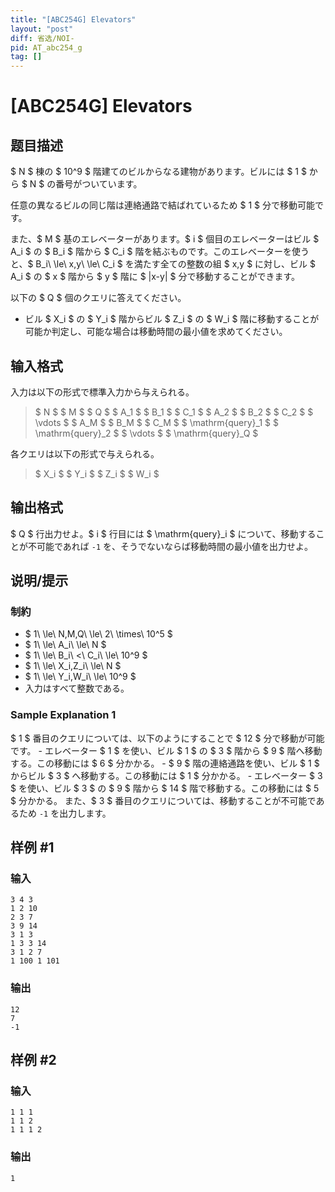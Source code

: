 ```yaml
---
title: "[ABC254G] Elevators"
layout: "post"
diff: 省选/NOI-
pid: AT_abc254_g
tag: []
---
```


# [ABC254G] Elevators

## 题目描述

[problemUrl]: https://atcoder.jp/contests/abc254/tasks/abc254_g

$ N $ 棟の $ 10^9 $ 階建てのビルからなる建物があります。ビルには $ 1 $ から $ N $ の番号がついています。

任意の異なるビルの同じ階は連絡通路で結ばれているため $ 1 $ 分で移動可能です。

また、$ M $ 基のエレベーターがあります。$ i $ 個目のエレベーターはビル $ A_i $ の $ B_i $ 階から $ C_i $ 階を結ぶものです。このエレベーターを使うと、$ B_i\ \le\ x,y\ \le\ C_i $ を満たす全ての整数の組 $ x,y $ に対し、ビル $ A_i $ の $ x $ 階から $ y $ 階に $ |x-y| $ 分で移動することができます。

以下の $ Q $ 個のクエリに答えてください。

- ビル $ X_i $ の $ Y_i $ 階からビル $ Z_i $ の $ W_i $ 階に移動することが可能か判定し、可能な場合は移動時間の最小値を求めてください。

## 输入格式

入力は以下の形式で標準入力から与えられる。

> $ N $ $ M $ $ Q $ $ A_1 $ $ B_1 $ $ C_1 $ $ A_2 $ $ B_2 $ $ C_2 $ $ \vdots $ $ A_M $ $ B_M $ $ C_M $ $ \mathrm{query}_1 $ $ \mathrm{query}_2 $ $ \vdots $ $ \mathrm{query}_Q $

各クエリは以下の形式で与えられる。

> $ X_i $ $ Y_i $ $ Z_i $ $ W_i $

## 输出格式

$ Q $ 行出力せよ。$ i $ 行目には $ \mathrm{query}_i $ について、移動することが不可能であれば `-1` を、そうでないならば移動時間の最小値を出力せよ。

## 说明/提示

### 制約

- $ 1\ \le\ N,M,Q\ \le\ 2\ \times\ 10^5 $
- $ 1\ \le\ A_i\ \le\ N $
- $ 1\ \le\ B_i\ <\ C_i\ \le\ 10^9 $
- $ 1\ \le\ X_i,Z_i\ \le\ N $
- $ 1\ \le\ Y_i,W_i\ \le\ 10^9 $
- 入力はすべて整数である。

### Sample Explanation 1

$ 1 $ 番目のクエリについては、以下のようにすることで $ 12 $ 分で移動が可能です。 - エレベーター $ 1 $ を使い、ビル $ 1 $ の $ 3 $ 階から $ 9 $ 階へ移動する。この移動には $ 6 $ 分かかる。 - $ 9 $ 階の連絡通路を使い、ビル $ 1 $ からビル $ 3 $ へ移動する。この移動には $ 1 $ 分かかる。 - エレベーター $ 3 $ を使い、ビル $ 3 $ の $ 9 $ 階から $ 14 $ 階で移動する。この移動には $ 5 $ 分かかる。 また、$ 3 $ 番目のクエリについては、移動することが不可能であるため `-1` を出力します。

## 样例 #1

### 输入

```
3 4 3
1 2 10
2 3 7
3 9 14
3 1 3
1 3 3 14
3 1 2 7
1 100 1 101
```

### 输出

```
12
7
-1
```

## 样例 #2

### 输入

```
1 1 1
1 1 2
1 1 1 2
```

### 输出

```
1
```

